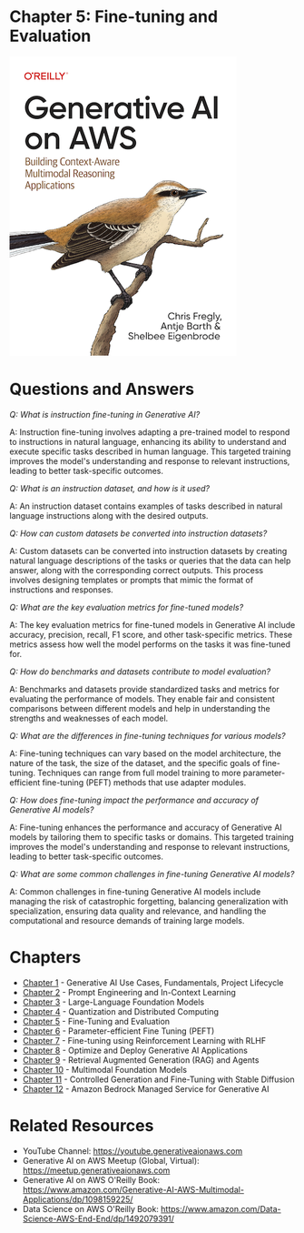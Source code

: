 # Chapter 5: Fine-tuning and Evaluation
[![](../img/gaia_book_cover_sm.png)](https://www.amazon.com/Generative-AI-AWS-Multimodal-Applications/dp/1098159225/)

# Questions and Answers
_Q: What is instruction fine-tuning in Generative AI?_

A: Instruction fine-tuning involves adapting a pre-trained model to respond to instructions in natural language, enhancing its ability to understand and execute specific tasks described in human language. This targeted training improves the model's understanding and response to relevant instructions, leading to better task-specific outcomes. 

_Q: What is an instruction dataset, and how is it used?_

A: An instruction dataset contains examples of tasks described in natural language instructions along with the desired outputs.

_Q: How can custom datasets be converted into instruction datasets?_

A: Custom datasets can be converted into instruction datasets by creating natural language descriptions of the tasks or queries that the data can help answer, along with the corresponding correct outputs. This process involves designing templates or prompts that mimic the format of instructions and responses.

_Q: What are the key evaluation metrics for fine-tuned models?_

A: The key evaluation metrics for fine-tuned models in Generative AI include accuracy, precision, recall, F1 score, and other task-specific metrics. These metrics assess how well the model performs on the tasks it was fine-tuned for.

_Q: How do benchmarks and datasets contribute to model evaluation?_

A: Benchmarks and datasets provide standardized tasks and metrics for evaluating the performance of models. They enable fair and consistent comparisons between different models and help in understanding the strengths and weaknesses of each model.

_Q: What are the differences in fine-tuning techniques for various models?_

A: Fine-tuning techniques can vary based on the model architecture, the nature of the task, the size of the dataset, and the specific goals of fine-tuning. Techniques can range from full model training to more parameter-efficient fine-tuning (PEFT) methods that use adapter modules.

_Q: How does fine-tuning impact the performance and accuracy of Generative AI models?_

A: Fine-tuning enhances the performance and accuracy of Generative AI models by tailoring them to specific tasks or domains. This targeted training improves the model's understanding and response to relevant instructions, leading to better task-specific outcomes. 

_Q: What are some common challenges in fine-tuning Generative AI models?_

A: Common challenges in fine-tuning Generative AI models include managing the risk of catastrophic forgetting, balancing generalization with specialization, ensuring data quality and relevance, and handling the computational and resource demands of training large models.

# Chapters
* [Chapter 1](/01_intro) - Generative AI Use Cases, Fundamentals, Project Lifecycle
* [Chapter 2](/02_prompt) - Prompt Engineering and In-Context Learning
* [Chapter 3](/03_foundation) - Large-Language Foundation Models
* [Chapter 4](/04_optimize) - Quantization and Distributed Computing
* [Chapter 5](/05_finetune) - Fine-Tuning and Evaluation
* [Chapter 6](/06_peft) - Parameter-efficient Fine Tuning (PEFT)
* [Chapter 7](/07_rlhf) - Fine-tuning using Reinforcement Learning with RLHF
* [Chapter 8](/08_deploy) - Optimize and Deploy Generative AI Applications
* [Chapter 9](/09_rag) - Retrieval Augmented Generation (RAG) and Agents
* [Chapter 10](/10_multimodal) - Multimodal Foundation Models
* [Chapter 11](/11_diffusers) - Controlled Generation and Fine-Tuning with Stable Diffusion
* [Chapter 12](/12_bedrock) - Amazon Bedrock Managed Service for Generative AI

# Related Resources
* YouTube Channel: https://youtube.generativeaionaws.com
* Generative AI on AWS Meetup (Global, Virtual): https://meetup.generativeaionaws.com
* Generative AI on AWS O'Reilly Book: https://www.amazon.com/Generative-AI-AWS-Multimodal-Applications/dp/1098159225/
* Data Science on AWS O'Reilly Book: https://www.amazon.com/Data-Science-AWS-End-End/dp/1492079391/
